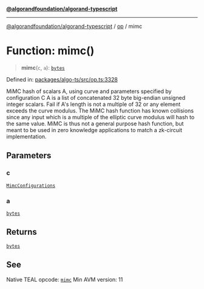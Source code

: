 [**@algorandfoundation/algorand-typescript**](../../../README.md)

***

[@algorandfoundation/algorand-typescript](../../../README.md) / [op](../README.md) / mimc

# Function: mimc()

> **mimc**(`c`, `a`): [`bytes`](../../../type-aliases/bytes.md)

Defined in: [packages/algo-ts/src/op.ts:3328](https://github.com/algorandfoundation/puya-ts/blob/5bdb536fcbeffa6fe079b274d09cae785c8fb7b7/packages/algo-ts/src/op.ts#L3328)

MiMC hash of scalars A, using curve and parameters specified by configuration C
A is a list of concatenated 32 byte big-endian unsigned integer scalars.  Fail if A's length is not a multiple of 32 or any element exceeds the curve modulus.
The MiMC hash function has known collisions since any input which is a multiple of the elliptic curve modulus will hash to the same value. MiMC is thus not a general purpose hash function, but meant to be used in zero knowledge applications to match a zk-circuit implementation.

## Parameters

### c

[`MimcConfigurations`](../enumerations/MimcConfigurations.md)

### a

[`bytes`](../../../type-aliases/bytes.md)

## Returns

[`bytes`](../../../type-aliases/bytes.md)

## See

Native TEAL opcode: [`mimc`](https://developer.algorand.org/docs/get-details/dapps/avm/teal/opcodes/v10/#mimc)
Min AVM version: 11
